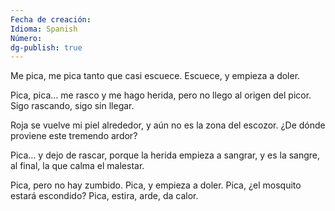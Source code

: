 ```yaml
---
Fecha de creación:
Idioma: Spanish
Número:
dg-publish: true
---
```


Me pica, me pica tanto que casi escuece.
Escuece, y empieza a doler.

Pica, pica… me rasco
y me hago herida,
pero no llego al origen del picor.
Sigo rascando, sigo sin llegar.

Roja se vuelve mi piel alrededor,
y aún no es la zona del escozor.
¿De dónde proviene este tremendo ardor?

Pica… y dejo de rascar,
porque la herida empieza a sangrar,
y es la sangre, al final,
la que calma el malestar.

Pica, pero no hay zumbido.
Pica, y empieza a doler.
Pica, ¿el mosquito estará escondido?
Pica, estira, arde, da calor.

